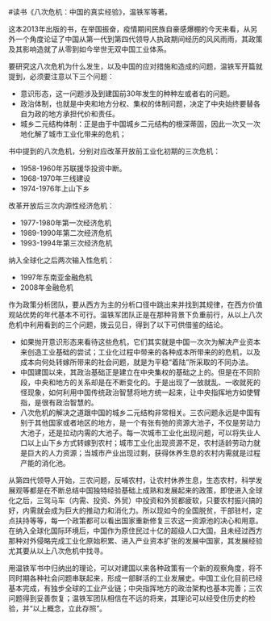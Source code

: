 \#读书《八次危机：中国的真实经验》，温铁军等著。

这本2013年出版的书，在举国振奋，疫情期间民族自豪感爆棚的今天来看，从另外一个角度论证了中国从第一代到第四代领导人执政期间经历的风风雨雨，其政策及其影响造就了从零到如今举世无双中国工业体系。

要研究这八次危机为什么发生，以及中国的应对措施和造成的问题，温铁军开篇就提到，必须要注意以下三个问题：

- 意识形态，这一问题涉及到建国前30年发生的种种左或者右的问题。
- 政治体制，也就是中央和地方分权、集权的体制问题，决定了中央始终要替各自为政的地方承担代价和责任。
- 城乡二元结构体制：正是由于中国城乡二元结构的根深蒂固，因此一次又一次地化解了城市工业化带来的危机；

书中提到的八次危机，分别对应改革开放前工业化初期的三次危机：

- 1958-1960年苏联援华投资中断。
- 1968-1970年三线建设
- 1974-1976年上山下乡

改革开放后三次内源性经济危机：

- 1977-1980年第一次经济危机
- 1989-1990年第二次经济危机
- 1993-1994年第三次经济危机

纳入全球化之后两次输入性危机：

- 1997年东南亚金融危机
- 2008年金融危机

作为政策分析团队，要从西方为主的分析口径中跳出来并找到其规律，在西方价值观站优势的年代基本不可行。温铁军团队正是在那种背景下负重前行，从以上八次危机中利用看到的三个问题，拨云见日，得到了以下可供借鉴的结论。

- 如果抛开意识形态来看待这些危机，它们其实就是中国一次次为解决产业资本来创造工业基础的尝试；工业化过程中带来的各种成本所带来的的危机，以及成本向何处转嫁所带来的社会问题，就是为平稳“着陆”所采取的不同办法。
- 中国建国以来，其政治基础正是建立在中央集权的基础之上的。但是在不同阶段，中央和地方的关系却是在不断变化的。于是出现了一放就乱、一收就死的怪现象，如何利用中国传统政治智慧将地方统一起来，让中央指挥地方如使臂指，是很有政治智慧的。
- 八次危机的解决之道跟中国的城乡二元结构非常相关。三农问题永远是中国有别于其他国家或者地区的地方，是一个有张有弛的资源大池子，不仅是劳动力大池子，还是拉动内需的大池子。每一次城市工业化出现问题，可以将失业人口以上山下乡方式转嫁到农村；城市工业化出现资源不足，农村适龄劳动力就是巨大的人力资源；当城市产业出现过剩，获得休养生息的农村内需就是过程产能的消化池。

从第四代领导人开始，三农问题，反哺农村，让农村休养生息，生态农村，科学发展观等都是在不断总结中国独特经验基础上成熟和发展起来的政策，即使进入全球化之后，三驾马车（内需、投资、外贸）中投资和外贸都疲软，只要农村振兴搞的好，内需就会成为巨大的推动力和消化力。所以现如今的全国脱贫，干部驻村，定点扶持等等，每一个政策都可以看出国家重新修复三农这一资源池的决心和用意。在纳入全球化国际环境后，中国作为原住民过十亿的超级人口大国，且未经过西方那种对外侵略完成工业化原始积累、进入产业资本扩张的发展中国家，其发展经验尤其要从以上八次危机中找寻。

用温铁军书中归纳出的理论，可以对建国以来各种政策有一个新的观察角度，将不同时期各种社会问题串联起来，形成一部鲜活的工业发展史。中国工业化目前已经基本完成，有独步全球的工业产业链；中央指挥地方的政治架构也基本完善；三农问题得到妥善恢复；温铁军团队相信在不远的将来，其理论可以经受住历史的检验，并“以上概念，立此存照”。
